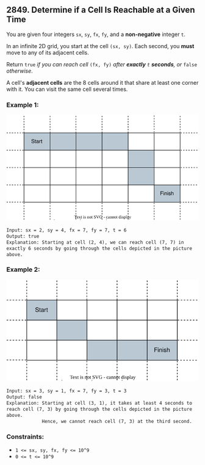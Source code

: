 ## 2849. Determine if a Cell Is Reachable at a Given Time

You are given four integers ```sx```, ```sy```, ```fx```, ```fy```, and a **non-negative** integer ```t```.

In an infinite 2D grid, you start at the cell ```(sx, sy)```. Each second, you **must** move to any of its adjacent cells.

Return ```true``` *if you can reach cell* ```(fx, fy)``` *after **exactly** ```t``` **seconds**, or* ```false``` *otherwise*.

A cell's **adjacent cells** are the 8 cells around it that share at least one corner with it. You can visit the same cell several times.

### Example 1:

![Example 1](images/example1.svg)

```
Input: sx = 2, sy = 4, fx = 7, fy = 7, t = 6
Output: true
Explanation: Starting at cell (2, 4), we can reach cell (7, 7) in exactly 6 seconds by going through the cells depicted in the picture above.
```
### Example 2:

![Example 2](images/example2.svg)

```
Input: sx = 3, sy = 1, fx = 7, fy = 3, t = 3
Output: false
Explanation: Starting at cell (3, 1), it takes at least 4 seconds to reach cell (7, 3) by going through the cells depicted in the picture above.
             Hence, we cannot reach cell (7, 3) at the third second.
```

### Constraints:

* ```1 <= sx, sy, fx, fy <= 10^9```
* ```0 <= t <= 10^9```